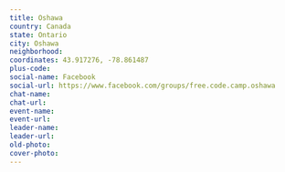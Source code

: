 ```yaml
---
title: Oshawa
country: Canada
state: Ontario
city: Oshawa
neighborhood: 
coordinates: 43.917276, -78.861487
plus-code:
social-name: Facebook
social-url: https://www.facebook.com/groups/free.code.camp.oshawa
chat-name:
chat-url:
event-name:
event-url:
leader-name:
leader-url:
old-photo: 
cover-photo:
---
```

